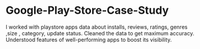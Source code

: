 # Google-Play-Store-Case-Study
I worked with playstore apps data about installs, reviews, ratings, genres ,size , category, update status. Cleaned the data to get maximum accuracy. Understood features of well-performing apps to boost its visibility.
